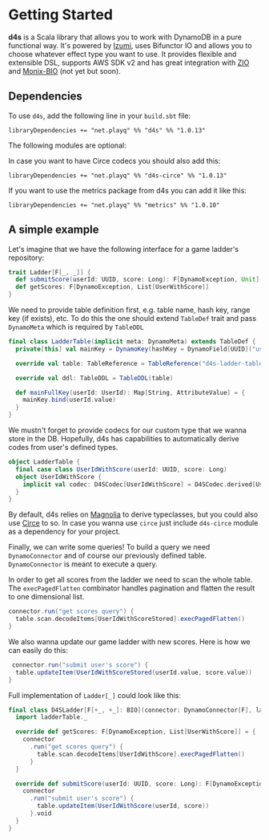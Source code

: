 # Getting Started

__d4s__ is a Scala library that allows you to work with DynamoDB in a pure functional way. 
It's powered by [Izumi](https://izumi.7mind.io/latest/release/doc/index.html), uses Bifunctor IO and allows you to choose whatever effect type you want to use. 
It provides flexible and extensible DSL, supports AWS SDK v2 and has great integration with [ZIO](https://zio.dev/) and [Monix-BIO](https://bio.monix.io/) (not yet but soon).

## Dependencies

To use `d4s`, add the following line in your `build.sbt` file:

```
libraryDependencies += "net.playq" %% "d4s" %% "1.0.13"
```
The following modules are optional:

In case you want to have Circe codecs you should also add this:
```
libraryDependencies += "net.playq" %% "d4s-circe" %% "1.0.13"
```
If you want to use the metrics package from d4s you can add it like this:
```
libraryDependencies += "net.playq" %% "metrics" %% "1.0.10"
```

## A simple example
Let's imagine that we have the following interface for a game ladder's repository: 
```scala
trait Ladder[F[_, _]] {
  def submitScore(userId: UUID, score: Long): F[DynamoException, Unit]
  def getScores: F[DynamoException, List[UserWithScore]]
}
```
We need to provide table definition first, e.g. table name, hash key, range key (if exists), etc.
To do this the one should extend `TableDef` trait and pass `DynamoMeta` which is required by `TableDDL`

```scala
final class LadderTable(implicit meta: DynamoMeta) extends TableDef {
  private[this] val mainKey = DynamoKey(hashKey = DynamoField[UUID]("userId"))

  override val table: TableReference = TableReference("d4s-ladder-table", mainKey)

  override val ddl: TableDDL = TableDDL(table)

  def mainFullKey(userId: UserId): Map[String, AttributeValue] = {
    mainKey.bind(userId.value)
  }
}
```
We mustn't forget  to  provide codecs for our custom type that we wanna store in the DB.
Hopefully, d4s has capabilities to automatically derive codes from user's defined types.
```scala
object LadderTable {
  final case class UserIdWithScore(userId: UUID, score: Long)
  object UserIdWithScore {
    implicit val codec: D4SCodec[UserIdWithScore] = D4SCodec.derived[UserIdWithScore]
  }
}
```
By default, d4s relies on [Magnolia](https://propensive.com/opensource/magnolia/) to derive typeclasses,
but you could also use [Circe](https://circe.github.io/circe/) to so. In case you wanna use `circe` just
include `d4s-circe` module as a dependency for your project.

Finally, we can write some queries!
To build a query we need `DynamoConnector` and of course our previously defined table.
`DynamoConnector` is meant to execute a query.

In order to get all scores from the ladder we need to scan the whole table. The `execPagedFlatten` combinator
handles pagination and flatten the result to one dimensional list.
```scala
connector.run("get scores query") {
  table.scan.decodeItems[UserIdWithScoreStored].execPagedFlatten()
}
```
We also wanna update our game ladder with new scores. Here is how we can easily do this:
```scala
 connector.run("submit user's score") {
  table.updateItem(UserIdWithScoreStored(userId.value, score.value))
}
```
Full implementation of `Ladder[_]`  could look like this:
```scala
final class D4SLadder[F[+_, +_]: BIO](connector: DynamoConnector[F], ladderTable: LadderTable) extends Ladder[F] {
  import ladderTable._

  override def getScores: F[DynamoException, List[UserWithScore]] = {
    connector
      .run("get scores query") {
        table.scan.decodeItems[UserIdWithScore].execPagedFlatten()
      }
  }

  override def submitScore(userId: UUID, score: Long): F[DynamoException, Unit] = {
    connector
      .run("submit user's score") {
        table.updateItem(UserIdWithScore(userId, score))
      }.void
  }
}
```
